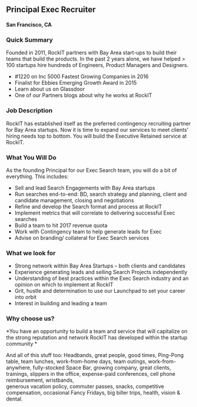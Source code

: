 ## Principal Exec Recruiter
#### San Francisco, CA

### Quick Summary
Founded in 2011, RockIT partners with Bay Area start-ups to build their teams that build the products.  In the past 2 years alone, we have helped > 100 startups hire hundreds of Engineers, Product Managers and Designers.  
+	#1220 on Inc 5000 Fastest Growing Companies in 2016
+	Finalist for Ebbies Emerging Growth Award in 2015
+	Learn about us on Glassdoor
+	One of our Partners blogs about why he works at RockIT

### Job Description
RockIT has established itself as the preferred contingency recruiting partner for Bay Area startups. Now it is time to expand our services to meet clients’ hiring needs top to bottom.  You will build the Executive Retained service at RockIT.

### What You Will Do
As the founding Principal for our Exec Search team, you will do a bit of everything.  This includes:
+	Sell and lead Search Engagements with Bay Area startups
+	Run searches end-to-end: BD, search strategy and planning, client and candidate management, closing and negotiations
+	Refine and develop the Search format and process at RockIT
+	Implement metrics that will correlate to delivering successful Exec searches
+	Build a team to hit 2017 revenue quota
+	Work with Contingency team to help generate leads for Exec
+	Advise on branding/ collateral for Exec Search services

### What we look for
+	Strong network within Bay Area Startups – both clients and candidates
+	Experience generating leads and selling Search Projects independently
+	Understanding of best practices within the Exec Search industry and an opinion on which to implement at RockIT
+	Grit, hustle and determination to use our Launchpad to set your career into orbit
+	Interest in building and leading a team

### Why choose us?
*You have an opportunity to build a team and service that will capitalize on the strong reputation and network RockIT has developed within the startup community *

And all of this stuff too: Headbands, great people, good times, Ping-Pong table, team lunches, work-from-home days, team outings, work-from-anywhere, fully-stocked Space Bar, growing company, great clients, trainings, slippers in the office, expense-paid conferences, cell phone reimbursement, wristbands,  
generous vacation policy, commuter passes, snacks, competitive compensation, occasional Fancy Fridays, big biller trips, health, vision & dental.
